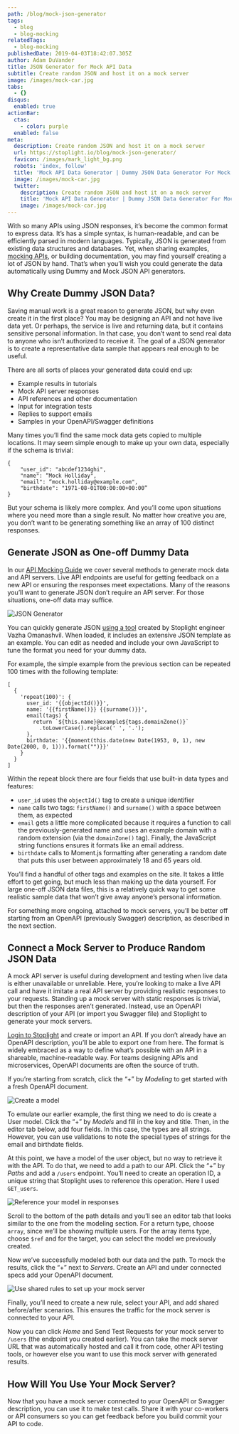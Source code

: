 ```yaml
---
path: /blog/mock-json-generator
tags:
  - blog
  - blog-mocking
relatedTags:
  - blog-mocking
publishedDate: 2019-04-03T18:42:07.305Z
author: Adam DuVander
title: JSON Generator for Mock API Data
subtitle: Create random JSON and host it on a mock server
image: /images/mock-car.jpg
tabs:
  - {}
disqus:
  enabled: true
actionBar:
  ctas:
    - color: purple
  enabled: false
meta:
  description: Create random JSON and host it on a mock server
  url: https://stoplight.io/blog/mock-json-generator/
  favicon: /images/mark_light_bg.png
  robots: 'index, follow'
  title: 'Mock API Data Generator | Dummy JSON Data Generator For Mock API '
  image: /images/mock-car.jpg
  twitter:
    description: Create random JSON and host it on a mock server
    title: 'Mock API Data Generator | Dummy JSON Data Generator For Mock API '
    image: /images/mock-car.jpg
---
```


With so many APIs using JSON responses, it’s become the common format to express data. It’s has a simple syntax, is human-readable, and can be efficiently parsed in modern languages. Typically, JSON is generated from existing data structures and databases. Yet, when sharing examples, [mocking APIs](https://stoplight.io/mocking/), or building documentation, you may find yourself creating a lot of JSON by hand. That’s when you’ll wish you could generate the data automatically using Dummy and Mock JSON API generators.

## Why Create Dummy JSON Data?

Saving manual work is a great reason to generate JSON, but why even create it in the first place? You may be designing an API and not have live data yet. Or perhaps, the service is live and returning data, but it contains sensitive personal information. In that case, you don’t want to send real data to anyone who isn’t authorized to receive it. The goal of a JSON generator is to create a representative data sample that appears real enough to be useful.

There are all sorts of places your generated data could end up:

- Example results in tutorials
- Mock API server responses
- API references and other documentation
- Input for integration tests
- Replies to support emails
- Samples in your OpenAPI/Swagger definitions

Many times you’ll find the same mock data gets copied to multiple locations. It may seem simple enough to make up your own data, especially if the schema is trivial:

```
{
    "user_id": "abcdef1234ghi",
    "name": “Mock Holliday",
    "email": “mock.holliday@example.com",
    "birthdate": "1971-08-01T00:00:00+00:00”
}
```

But your schema is likely more complex. And you’ll come upon situations where you need more than a single result. No matter how creative you are, you don’t want to be generating something like an array of 100 distinct responses.

## Generate JSON as One-off Dummy Data

In our [API Mocking Guide](https://stoplight.io/mock-api-guide/basics/) we cover several methods to generate mock data and API servers. Live API endpoints are useful for getting feedback on a new API or ensuring the responses meet expectations. Many of the reasons you’ll want to generate JSON don’t require an API server. For those situations, one-off data may suffice.

![JSON Generator](/images/json-generator.png)

You can quickly generate JSON [using a tool](https://www.json-generator.com) created by Stoplight engineer Vazha Omanashvil. When loaded, it includes an extensive JSON template as an example. You can edit as needed and include your own JavaScript to tune the format you need for your dummy data.

For example, the simple example from the previous section can be repeated 100 times with the following template:

```
[
  {
    'repeat(100)': {
      user_id: '{{objectId()}}',
      name: '{{firstName()}} {{surname()}}',
      email(tags) {
        return `${this.name}@example${tags.domainZone()}`
          .toLowerCase().replace(' ', '.');
      },
      birthdate: '{{moment(this.date(new Date(1953, 0, 1), new Date(2000, 0, 1))).format("")}}'
    }
  }
]
```

Within the repeat block there are four fields that use built-in data types and features:

- `user_id` uses the `objectId()` tag to create a unique identifier
- `name` calls two tags: `firstName()` and `surname()` with a space between them, as expected
- `email` gets a little more complicated because it requires a function to call the previously-generated name and uses an example domain with a random extension (via the `domainZone()` tag). Finally, the JavaScript string functions ensures it formats like an email address.
- `birthdate` calls to Moment.js formatting after generating a random date that puts this user between approximately 18 and 65 years old.

You’ll find a handful of other tags and examples on the site. It takes a little effort to get going, but much less than making up the data yourself. For large one-off JSON data files, this is a relatively quick way to get some realistic sample data that won’t give away anyone’s personal information.

For something more ongoing, attached to mock servers, you’ll be better off starting from an OpenAPI (previously Swagger) description, as described in the next section.

## Connect a Mock Server to Produce Random JSON Data

A mock API server is useful during development and testing when live data is either unavailable or unreliable. Here, you’re looking to make a live API call and have it imitate a real API server by providing realistic responses to your requests. Standing up a mock server with static responses is trivial, but then the responses aren’t generated. Instead, use an OpenAPI description of your API (or import you Swagger file) and Stoplight to generate your mock servers.

[Login to Stoplight](https://next.stoplight.io) and create or import an API. If you don’t already have an OpenAPI description, you’ll be able to export one from here. The format is widely embraced as a way to define what’s possible with an API in a shareable, machine-readable way. For teams designing APIs and microservices, OpenAPI documents are often the source of truth.

If you’re starting from scratch, click the “+” by _Modeling_ to get started with a fresh OpenAPI document.

![Create a model](/images/create-model.png)

To emulate our earlier example, the first thing we need to do is create a User model. Click the “+” by _Models_ and fill in the key and title. Then, in the editor tab below, add four fields. In this case, the types are all strings. However, you can use validations to note the special types of strings for the email and birthdate fields.

At this point, we have a model of the user object, but no way to retrieve it with the API. To do that, we need to add a path to our API. Click the “+” by _Paths_ and add a `/users` endpoint. You’ll need to create an operation ID, a unique string that Stoplight uses to reference this operation. Here I used `GET_users`.

![Reference your model in responses](/images/reference-model.png)

Scroll to the bottom of the path details and you’ll see an editor tab that looks similar to the one from the modeling section. For a return type, choose `array`, since we’ll be showing multiple users. For the array items type, choose `$ref` and for the target, you can select the model we previously created.

Now we’ve successfully modeled both our data and the path. To mock the results, click the “+” next to _Servers_. Create an API and under connected specs add your OpenAPI document.

![Use shared rules to set up your mock server](/images/mock-rules.png)

Finally, you’ll need to create a new rule, select your API, and add shared before/after scenarios. This ensures the traffic for the mock server is connected to your API.

Now you can click _Home_ and Send Test Requests for your mock server to `/users` (the endpoint you created earlier). You can take the mock server URL that was automatically hosted and call it from code, other API testing tools, or however else you want to use this mock server with generated results.

## How Will You Use Your Mock Server?

Now that you have a mock server connected to your OpenAPI or Swagger description, you can use it to make test calls. Share it with your co-workers or API consumers so you can get feedback before you build commit your API to code.
